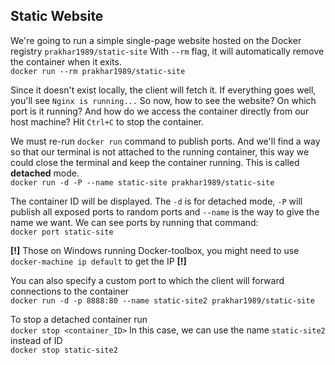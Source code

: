 ## Static Website

We're going to run a simple single-page website hosted on the Docker registry `prakhar1989/static-site`
With `--rm` flag, it will automatically remove the container when it exits.  
`docker run --rm prakhar1989/static-site`

Since it doesn't exist locally, the client will fetch it.
If everything goes well, you'll see `Nginx is running...`
So now, how to see the website? On which port is it running? And how do we access the container directly from our host machine?
Hit `Ctrl+C` to stop the container.

We must re-run `docker run` command to publish ports. And we'll find a way so that our terminal is not attached to the running container, this way we could close the terminal and keep the container running.
This is called __detached__ mode.  
`docker run -d -P --name static-site prakhar1989/static-site`

The container ID will be displayed. The `-d` is for detached mode, `-P` will publish all exposed ports to random ports and `--name` is the way to give the name we want.
We can see ports by running that command:  
`docker port static-site`

__[!]__ Those on Windows running Docker-toolbox, you might need to use `docker-machine ip default` to get the IP __[!]__

You can also specify a custom port to which the client will forward connections to the container  
`docker run -d -p 8888:80 --name static-site2 prakhar1989/static-site`

To stop a detached container run  
`docker stop <container_ID>`
In this case, we can use the name `static-site2` instead of ID  
`docker stop static-site2`

